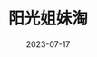 ---
layout: movie-review
title: 阳光姐妹淘
description: >
category: 电影
img: assets/img/movie/2023/yang_guang_jie_mei_tao_han.webp
star: 5
date: 2023-07-17
---